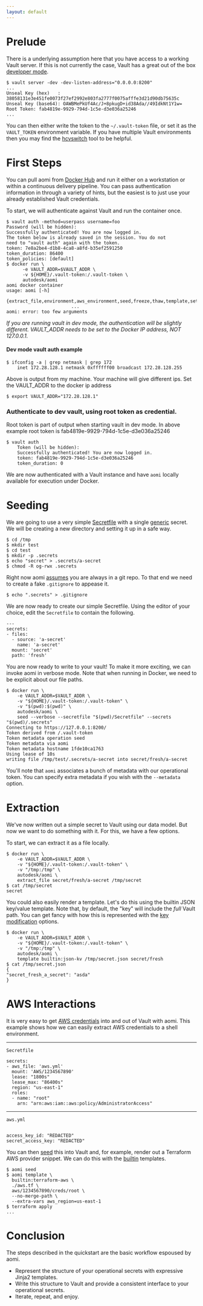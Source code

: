```yaml
---
layout: default
---
```

# Prelude

There is a underlying assumption here that you have access to a working Vault server. If this is not currently the case, Vault has a great out of the box [developer mode](https://www.vaultproject.io/docs/concepts/dev-server.html).

```
$ vault server -dev -dev-listen-address="0.0.0.0:8200"
...
Unseal Key (hex)   : 38058131e3e451fe0073f27ef2992e803fa2777f0075afffe3d21d90db75635c
Unseal Key (base64): OAWBMePkUf4Ac/J+8pkugD+id38Ada//49IdkNt1Y1w=
Root Token: fab4819e-9929-794d-1c5e-d3e036a25246
...
```
You can then either write the token to the `~/.vault-token` file, or set it as the `VAULT_TOKEN` environment variable. If you have multiple Vault environments then you may find the [hcvswitch](https://github.com/otakup0pe/hcvswitch) tool to be helpful.

# First Steps

You can pull aomi from [Docker Hub](https://hub.docker.com/r/autodesk/aomi/) and run it either on a workstation or within a continuous delivery pipeline. You can pass authentication information in through a variety of hints, but the easiest is to just use your already established Vault credentials.

To start, we will authenticate against Vault and run the container once.

```
$ vault auth -method=userpass username=foo
Password (will be hidden):
Successfully authenticated! You are now logged in.
The token below is already saved in the session. You do not
need to "vault auth" again with the token.
token: 7e8a2be4-d1b8-4ca8-a8fd-b35ef2591250
token_duration: 86400
token_policies: [default]
$ docker run \
      -e VAULT_ADDR=$VAULT_ADDR \
      -v ${HOME}/.vault-token:/.vault-token \
      autodesk/aomi
aomi docker container
usage: aomi [-h]
            {extract_file,environment,aws_environment,seed,freeze,thaw,template,set_password,token,help}
                        ...
aomi: error: too few arguments
```

*If you are running vault in dev mode, the authentication will be slightly different. VAULT_ADDR needs to be set to the Docker IP address, NOT 127.0.0.1.*

#### Dev mode vault auth example ####

```
$ ifconfig -a | grep netmask | grep 172
	inet 172.28.128.1 netmask 0xffffff00 broadcast 172.28.128.255
```
Above is output from my machine. Your machine will give different ips.
Set the VAULT_ADDR to the docker ip address
```
$ export VAULT_ADDR="172.28.128.1"
```

### Authenticate to dev vault, using root token as credential.

Root token is part of output when starting vault in dev mode. In above example
root token is fab4819e-9929-794d-1c5e-d3e036a25246

```
$ vault auth
    Token (will be hidden):
    Successfully authenticated! You are now logged in.
    token: fab4819e-9929-794d-1c5e-d3e036a25246
    token_duration: 0
```


We are now authenticated with a Vault instance and have `aomi` locally available for execution under Docker.

# Seeding

We are going to use a very simple [Secretfile]({{site.baseurl}}/secretfile) with a single [generic]({{site.baseurl}}/generic) secret. We will be creating a new directory and setting it up in a safe way.

```
$ cd /tmp
$ mkdir test
$ cd test
$ mkdir -p .secrets
$ echo "secret" > .secrets/a-secret
$ chmod -R og-rwx .secrets
```

Right now aomi [assumes](https://github.com/Autodesk/aomi/issues/88) you are always in a git repo. To that end we need to create a fake `.gitignore` to appease it.

```
$ echo ".secrets" > .gitignore
```

We are now ready to create our simple Secretfile. Using the editor of your choice, edit the `Secretfile` to contain the following.

```
---
secrets:
- files:
  - source: 'a-secret'
    name: 'a-secret'
  mount: 'secret'
  path: 'fresh'
```

You are now ready to write to your vault! To make it more exciting, we can invoke aomi in verbose mode. Note that when running in Docker, we need to be explicit about our file paths.

```
$ docker run \
    -e VAULT_ADDR=$VAULT_ADDR \
    -v "${HOME}/.vault-token:/.vault-token" \
    -v "$(pwd):$(pwd)" \
    autodesk/aomi \
    seed --verbose --secretfile "$(pwd)/Secretfile" --secrets "$(pwd)/.secrets"
Connecting to https://127.0.0.1:8200/
Token derived from /.vault-token
Token metadata operation seed
Token metadata via aomi
Token metadata hostname 1fde10ca1763
Using lease of 10s
writing file /tmp/test/.secrets/a-secret into secret/fresh/a-secret
```

You'll note that `aomi` associates a bunch of metadata with our operational token. You can specify extra metadata if you wish with the `--metadata` option.

# Extraction

We've now written out a simple secret to Vault using our data model. But now we want to do something with it. For this, we have a few options.

To start, we can extract it as a file locally.

```
$ docker run \
    -e VAULT_ADDR=$VAULT_ADDR \
    -v "${HOME}/.vault-token:/.vault-token" \
    -v "/tmp:/tmp" \
    autodesk/aomi \
    extract_file secret/fresh/a-secret /tmp/secret
$ cat /tmp/secret
secret
```

You could also easily render a template. Let's do this using the builtin JSON key/value template. Note that, by default, the "key" will include the _full_ Vault path. You can get fancy with how this is represented with the [key modification]({{site.baseurl}}/extract#key-modification) options.

```
$ docker run \
    -e VAULT_ADDR=$VAULT_ADDR \
    -v "${HOME}/.vault-token:/.vault-token" \
    -v "/tmp:/tmp" \
    autodesk/aomi \
    template builtin:json-kv /tmp/secret.json secret/fresh
$ cat /tmp/secret.json
{
"secret_fresh_a_secret": "asda"
}
```

# AWS Interactions

It is very easy to get [AWS credentials]({{site.baseurl}}/aws) into and out of Vault with aomi. This example shows how we can easily extract AWS credentials to a shell environment.

----

`Secretfile`

```
secrets:
- aws_file: 'aws.yml'
  mount: 'AWS/1234567890'
  lease: "1800s"
  lease_max: "86400s"
  region: "us-east-1"
  roles:
  - name: "root"
    arn: "arn:aws:iam::aws:policy/AdministratorAccess"
```

----

`aws.yml`

```

access_key_id: "REDACTED"
secret_access_key: "REDACTED"
```

You can then [seed]({{site.baseurl}}/seed) this into Vault and, for example, render out a Terraform AWS provider snippet. We can do this with the [builtin]({{site.baseurl}}/builtin-templates) templates.

```
$ aomi seed
$ aomi template \
  builtin:terraform-aws \
  ./aws.tf \
  aws/1234567890/creds/root \
  --no-merge-path \
  --extra-vars aws_region=us-east-1
$ terraform apply 
...

```

# Conclusion

The steps described in the quickstart are the basic workflow espoused by aomi.

* Represent the structure of your operational secrets with expressive Jinja2 templates.
* Write this structure to Vault and provide a consistent interface to your operational secrets.
* Iterate, repeat, and enjoy.
